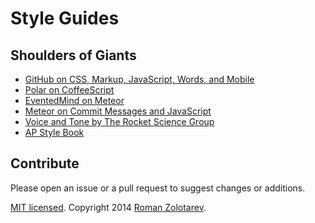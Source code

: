 # Style Guides

## Shoulders of Giants

- [GitHub on CSS, Markup, JavaScript, Words, and Mobile](https://github.com/styleguide/)
- [Polar on CoffeeScript](https://github.com/polarmobile/coffeescript-style-guide)
- [EventedMind on Meteor](https://github.com/eventedmind/em)
- [Meteor on Commit Messages and JavaScript](https://github.com/meteor/meteor/wiki/Meteor-Style-Guide)
- [Voice and Tone by The Rocket Science Group](http://voiceandtone.com/)
- [AP Style Book](http://www.apstylebook.com/)

## Contribute

Please open an issue or a pull request to suggest changes or additions.

[MIT licensed](https://github.com/romanzolotarev/styleguides/blob/master/LICENSE.md).
Copyright 2014 [Roman Zolotarev](http://romanzolotarev.com).
